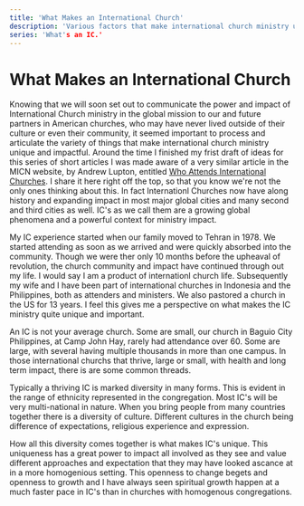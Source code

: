 ```yaml
---
title: 'What Makes an International Church'
description: 'Various factors that make international church ministry unique and impactful.'
series: 'What's an IC.'
---
```

# What Makes an International Church

Knowing that we will soon set out to communicate the power and impact of International Church ministry in the global mission to our and future partners in American churches, who may have never lived outside of their culture or even their community, it seemed important to process and articulate the variety of things that make international church ministry unique and impactful. Around the time I finished my frist draft of ideas for this series of short articles I was made aware of a very similar article in the MICN website, by Andrew Lupton, entitled [Who Attends International Churches](https://micn.org/3-who-attends-international-churches-micn-missiology-series-by-andrew-lupton/).  I share it here right off the top, so that you know we're not the only ones thinking about this. In fact Internationl Churches now have along history and expanding impact in most major global cities and many second and third cities as well. IC's as we call them are a growing global phenomena and a powerful context for ministry impact.

My IC experience started when our family moved to Tehran in 1978. We started attending as soon as we arrived and were quickly absorbed into the community. Though we were ther only 10 months before the upheaval of revolution, the church community and impact have continued through out my life.  I would say I am a product of internationl church life. Subsequently my wife and I have been part of international churches in Indonesia and the Philippines, both as attenders and ministers. We also pastored a church in the US for 13 years.  I feel this gives me a perspective on what makes the IC ministry quite unique and important.

An IC is not your average church. Some are small, our church in Baguio City Philippines, at Camp John Hay, rarely had attendance over 60. Some are large, with several having multiple thousands in more than one campus. In those international churchs that thrive, large or small, with health and long term impact, there is are some common threads. 

Typically a thriving IC is marked diversity in many forms. This is evident in the range of ethnicity represented in the congregation.  Most IC's will be very multi-national in nature. When you bring people from many countries together there is a diversity of culture. Different cultures in the church being difference of expectations, religious experience and expression.

How all this diversity comes together is what makes IC's unique. This uniqueness has a great power to impact all involved as they see and value different approaches and expectation that they may have looked ascance at in a more homogenious setting. This openness to change begets and openness to growth and I have always seen spiritual growth happen at a much faster pace in IC's than in churches with homogenous congregations.


















